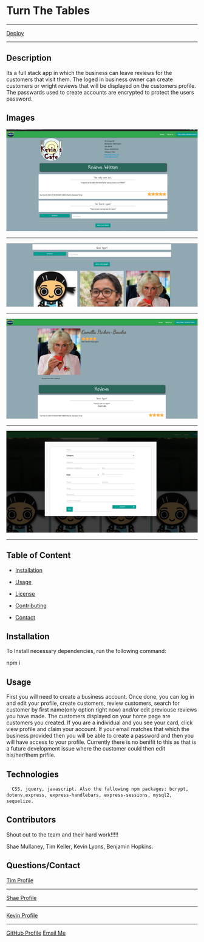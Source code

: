 
  # Turn The Tables

  <hr>
  <a href="https://peaceful-gorge-36427.herokuapp.com/">Deploy</a>
  <hr>

  ## Description

  Its a full stack app in which the business can leave reviews for the customers that visit them. The loged in business owner can create customers or wright reviews that will be displayed on the customers profile. The passwards used to create accounts are encrypted to protect the users password. 

  ## Images
   
   <img src="1.jpg">
   <hr>
   <img src="2.jpg">
   <hr>
   <img src="3.jpg">
   <hr>
   <img src="4.jpg">
   <hr>
  
  ## Table of Content

  * [Installation](#installation)

  * [Usage](#usage)

  * [License](#license)

  * [Contributing](#contributors)

  * [Contact](#questions/contact)

  ## Installation

  To Install necessary dependencies, run the following command:
  
  npm i

  ## Usage

First you will need to create a business account. Once done, you can log in and edit your profile, create customers, review customers, search for customer by first name(only option right now) and/or edit previouse reviews you have made. The customers displayed on your home page are customers you created. If you are a individual and you see your card, click view profile and claim your account. If your email matches that which the business provided then you will be able to create a password and then you will have access to your profile. Currently there is no benifit to this as that is a future development issue where the customer could then edit his/her/them prifile. 
  
  ## Technologies

      CSS, jquery, javascript. Also the fallowing npm packages: bcrypt, dotenv,express, express-handlebars, express-sessions, mysql2, sequelize.

  ## Contributors
  Shout out to the team and their hard work!!!!!

  Shae Mullaney, Tim Keller, Kevin Lyons, Benjamin Hopkins.

  ## Questions/Contact
  <a href="https://github.com/tmkeller">Tim Profile</a>
  <hr>
  <a href="https://github.com/seagda">Shae Profile</a>
  <hr>
  <a href="https://github.com/Lax-Walrus">Kevin Profile</a>
  <hr>
  <a href="https://github.com/bh007183">GitHub Profile</a>
  <a href="mailto:bjhops17@gmail.com"> Email Me</a>
  
  



  